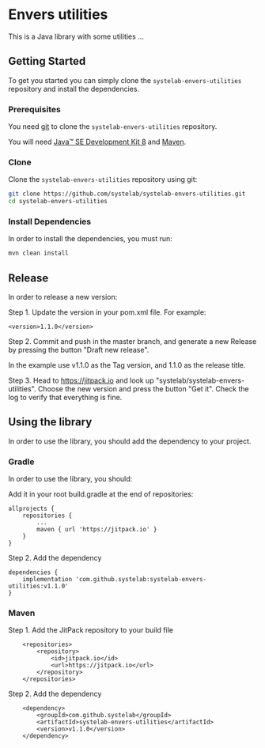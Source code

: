 
# Envers utilities

This is a Java library with some utilities ...

## Getting Started

To get you started you can simply clone the `systelab-envers-utilities` repository and install the dependencies.

### Prerequisites

You need [git][git] to clone the `systelab-envers-utilities` repository.

You will need [Java™ SE Development Kit 8][jdk-download] and [Maven][maven].

### Clone

Clone the `systelab-envers-utilities` repository using git:

```bash
git clone https://github.com/systelab/systelab-envers-utilities.git
cd systelab-envers-utilities
```

### Install Dependencies

In order to install the dependencies, you must run:

```bash
mvn clean install
```

## Release

In order to release a new version:

Step 1. Update the version in your pom.xml file. For example:

```
<version>1.1.0</version>
```

Step 2. Commit and push in the master branch, and generate a new Release by pressing the button "Draft new release".

In the example use v1.1.0 as the Tag version, and 1.1.0 as the release title.

Step 3. Head to https://jitpack.io and look up "systelab/systelab-envers-utilities". Choose the new version and press the button "Get it". Check the log to verify that everything is fine.


## Using the library

In order to use the library, you should add the dependency to your project.

### Gradle

In order to use the library, you should:

Add it in your root build.gradle at the end of repositories:

```
allprojects {
    repositories {
        ...
        maven { url 'https://jitpack.io' }
    }
}
```

Step 2. Add the dependency

```
dependencies {
    implementation 'com.github.systelab:systelab-envers-utilities:v1.1.0'
}
```

### Maven

Step 1. Add the JitPack repository to your build file

```
	<repositories>
		<repository>
		    <id>jitpack.io</id>
		    <url>https://jitpack.io</url>
		</repository>
	</repositories>
```

Step 2. Add the dependency

```
	<dependency>
	    <groupId>com.github.systelab</groupId>
	    <artifactId>systelab-envers-utilities</artifactId>
	    <version>v1.1.0</version>
	</dependency>
```


[git]: https://git-scm.com/
[maven]: https://maven.apache.org/download.cgi
[jdk-download]: http://www.oracle.com/technetwork/java/javase/downloads
[junit]: https://junit.org/junit5/


